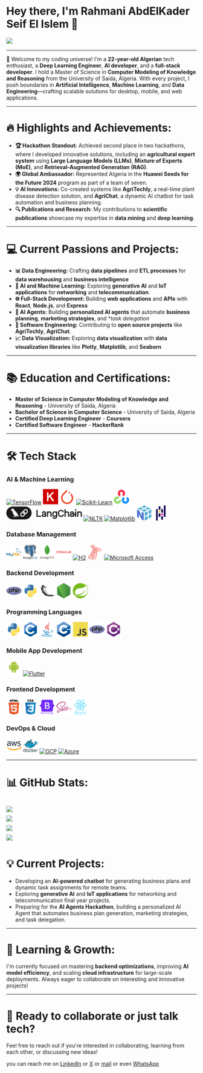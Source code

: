# Hey there, I'm Rahmani AbdElKader Seif El Islem 👋 

[![](https://visitcount.itsvg.in/api?id=aek426rahmani&label=Profile%20Views&color=1&pretty=true)](https://rahamniabdelkaderseifelislem.github.io) 

---

🚀 Welcome to my coding universe! I'm a **22-year-old Algerian** tech enthusiast, a **Deep Learning Engineer**, **AI developer**, and a **full-stack developer**. I hold a Master of Science in **Computer Modeling of Knowledge and Reasoning** from the University of Saida, Algeria. With every project, I push boundaries in **Artificial Intelligence**, **Machine Learning**, and **Data Engineering**—crafting scalable solutions for desktop, mobile, and web applications.

---

# 🔥 Highlights and Achievements:
- **🏆 Hackathon Standout:** Achieved second place in two hackathons, where I developed innovative solutions, including an **agricultural expert system** using **Large Language Models (LLMs)**, **Mixture of Experts (MoE)**, and **Retrieval-Augmented Generation (RAG)**.
- **🌍 Global Ambassador:** Represented Algeria in the **Huawei Seeds for the Future 2024** program as part of a team of seven.
- **💡 AI Innovations:** Co-created systems like **AgriTechly**, a real-time plant disease detection solution, and **AgriChat**, a dynamic AI chatbot for task automation and business planning.
- **🔍 Publications and Research:** My contributions to **scientific publications** showcase my expertise in **data mining** and **deep learning**.

---

# 💻 Current Passions and Projects:
- **📊 Data Engineering:** Crafting **data pipelines** and **ETL processes** for **data warehousing** and **business intelligence**
- **🚀 AI and Machine Learning:** Exploring **generative AI** and **IoT applications** for **networking** and **telecommunication**.
- **🌐 Full-Stack Development:** Building **web applications** and **APIs** with **React**, **Node.js**, and **Express**
- **🤖 AI Agents:** Building **personalized AI agents** that automate **business planning**, **marketing strategies**, and **task delegation*
- **🔧 Software Engineering:** Contributing to **open source projects** like **AgriTechly**, **AgriChat**.
- **📈 Data Visualization:** Exploring **data visualization** with **data visualization libraries** like **Plotly**, **Matplotlib**, and **Seaborn**

---

# 📚 Education and Certifications:

- **Master of Science in Computer Modeling of Knowledge and Reasoning** - University of Saida, Algeria
- **Bachelor of Science in Computer Science** - University of Saida, Algeria
- **Certified Deep Learning Engineer** - **Coursera**
- **Certified Software Engineer** - **HackerRank**

---

# 🛠️ Tech Stack

### AI & Machine Learning
<a href="https://www.tensorflow.org/" target="_blank"><img src="https://seeklogo.com/images/T/tensorflow-logo-AE5100E55E-seeklogo.com.png" alt="TensorFlow" height="40"/></a>
<a href="https://keras.io/" target="_blank"><img src="https://raw.githubusercontent.com/devicons/devicon/master/icons/keras/keras-original.svg" alt="Keras" width="40" height="40"/></a>
<a href="https://pytorch.org/" target="_blank"><img src="https://raw.githubusercontent.com/devicons/devicon/master/icons/pytorch/pytorch-original.svg" alt="PyTorch" width="40" height="40"/></a>
<a href="https://scikit-learn.org/" target="_blank"><img src="https://upload.wikimedia.org/wikipedia/commons/0/05/Scikit_learn_logo_small.svg" alt="Scikit-Learn" width="40" height="40"/></a>
<a href="https://opencv.org/" target="_blank"><img src="https://raw.githubusercontent.com/devicons/devicon/master/icons/opencv/opencv-original.svg" alt="OpenCV" width="40" height="40"/></a>
<a href="https://www.langchain.com" target="_blank"><svg width="200" height="40" viewBox="0 0 240 41" fill="none" xmlns="http://www.w3.org/2000/svg">
<path d="M61.5139 11.1569C60.4527 11.1569 59.4549 11.568 58.708 12.3148L55.6899 15.3248C54.8757 16.1368 54.4574 17.2643 54.5431 18.4202C54.5492 18.4833 54.5553 18.5464 54.5615 18.6115C54.6696 19.4988 55.0594 20.2986 55.6899 20.9254C56.1246 21.3589 56.6041 21.6337 57.1857 21.825C57.2163 22 57.2326 22.177 57.2326 22.3541C57.2326 23.1519 56.9225 23.9008 56.3592 24.4625L56.1735 24.6477C55.1655 24.3037 54.3247 23.8011 53.5656 23.044C52.5576 22.0386 51.8903 20.7687 51.6393 19.3747L51.6046 19.1813L51.4515 19.3055C51.3475 19.3889 51.2495 19.4785 51.1577 19.57L48.1396 22.58C46.5928 24.1226 46.5928 26.636 48.1396 28.1786C48.913 28.9499 49.9292 29.3366 50.9475 29.3366C51.9658 29.3366 52.98 28.9499 53.7534 28.1786L56.7715 25.1687C58.3183 23.626 58.3183 21.1147 56.7715 19.57C56.3592 19.159 55.8675 18.8496 55.3104 18.6502C55.2798 18.469 55.2634 18.2879 55.2634 18.1109C55.2634 17.2439 55.6063 16.4217 56.2348 15.7949C57.2449 16.1388 58.1407 16.6965 58.8978 17.4515C59.9038 18.4548 60.5691 19.7227 60.8241 21.1208L60.8588 21.3141L61.0119 21.19C61.116 21.1066 61.2139 21.017 61.3078 20.9234L64.3259 17.9135C65.8727 16.3708 65.8747 13.8575 64.3259 12.3148C63.577 11.568 62.5811 11.1569 61.518 11.1569H61.5139Z" fill="CurrentColor"></path>
<path d="M59.8966 0.148865H20.4063C9.15426 0.148865 0 9.27841 0 20.5001C0 31.7217 9.15426 40.8513 20.4063 40.8513H59.8966C71.1486 40.8513 80.3029 31.7217 80.3029 20.5001C80.3029 9.27841 71.1486 0.148865 59.8966 0.148865ZM40.4188 32.0555C39.7678 32.1898 39.0352 32.2142 38.5373 31.6953C38.3536 32.1165 37.9251 31.8947 37.5945 31.8398C37.5639 31.9252 37.5374 32.0005 37.5088 32.086C36.4089 32.1593 35.5845 31.04 35.0601 30.1954C34.0193 29.6337 32.8378 29.2918 31.7746 28.7036C31.7134 29.6724 31.9257 30.8731 31.0012 31.4979C30.9543 33.36 33.8255 31.7177 34.0887 33.1056C33.8847 33.128 33.6582 33.073 33.4949 33.2297C32.746 33.9563 31.8869 32.6803 31.0237 33.2074C29.8646 33.7894 29.7483 34.2656 28.3137 34.3857C28.2342 34.2656 28.2668 34.1862 28.3341 34.113C28.7382 33.6449 28.7668 33.0934 29.4565 32.8939C28.7464 32.782 28.1525 33.1728 27.5546 33.4821C26.7771 33.7996 26.7833 32.7657 25.5875 33.537C25.4548 33.4292 25.5181 33.3315 25.5936 33.2481C25.8976 32.8777 26.2976 32.8227 26.7486 32.8431C24.5304 31.6098 23.4856 34.3511 22.4612 32.9876C22.1531 33.069 22.0368 33.3457 21.8429 33.5411C21.6756 33.358 21.8021 33.1361 21.8103 32.9204C21.6103 32.8268 21.3572 32.782 21.4164 32.4625C21.0246 32.3302 20.7512 32.5622 20.4594 32.782C20.1961 32.5785 20.6369 32.2814 20.7185 32.0697C20.9532 31.6627 21.4878 31.9863 21.7592 31.6932C22.5306 31.2557 23.606 31.9659 24.4876 31.8459C25.1671 31.9313 26.0078 31.2353 25.667 30.5413C24.9406 29.6154 25.0691 28.4045 25.0528 27.2974C24.963 26.6522 23.4101 25.83 22.9612 25.134C22.4061 24.5072 21.9735 23.7807 21.5409 23.0664C19.9798 20.0523 20.4716 16.1795 18.5044 13.3812C17.6147 13.8717 16.4556 13.6397 15.6884 12.9823C15.2741 13.3588 15.2557 13.8513 15.2231 14.3744C14.2293 13.3833 14.3538 11.5109 15.1476 10.4079C15.4721 9.97239 15.8598 9.61421 16.2924 9.29876C16.3903 9.22754 16.423 9.15834 16.4209 9.04844C17.2066 5.52362 22.5653 6.20335 24.259 8.70044C25.4875 10.237 25.8589 12.27 27.2526 13.6967C29.1279 15.744 31.2645 17.5471 32.9949 19.7267C34.6315 21.7191 35.8008 24.0554 36.8211 26.4101C37.2374 27.1915 37.2415 28.1501 37.8578 28.8176C38.1618 29.2206 39.6474 30.3175 39.325 30.7062C39.5107 31.1091 40.8983 31.6647 40.4167 32.0555H40.4188ZM66.4449 20.032L63.4269 23.0419C62.6228 23.8438 61.6291 24.4421 60.5516 24.7697L60.4965 24.786L60.4761 24.8389C60.1251 25.7629 59.5925 26.5871 58.8905 27.2852L55.8724 30.2951C54.5562 31.6078 52.8054 32.3302 50.9402 32.3302C49.0751 32.3302 47.3242 31.6078 46.008 30.2951C43.2879 27.5823 43.2879 23.1701 46.008 20.4573L49.0261 17.4474C49.8342 16.6415 50.8015 16.0615 51.8973 15.7257L51.9524 15.7094L51.9728 15.6565C52.3238 14.7325 52.8584 13.9063 53.5625 13.2021L56.5805 10.1922C57.8967 8.87953 59.6476 8.15706 61.5127 8.15706C63.3779 8.15706 65.1287 8.87953 66.4449 10.1922C67.7612 11.5048 68.4856 13.251 68.4856 15.1111C68.4856 16.9712 67.7612 18.7193 66.4449 20.03V20.032Z" fill="CurrentColor"></path>
<path d="M28.1422 28.4126C27.8769 29.4424 27.7912 31.1946 26.4485 31.2455C26.3383 31.8398 26.8607 32.0636 27.3382 31.8723C27.8096 31.6566 28.034 32.0433 28.1932 32.4279C28.9217 32.5337 29.9992 32.1857 30.04 31.3249C28.9523 30.7001 28.6156 29.5116 28.1442 28.4106L28.1422 28.4126Z" fill="CurrentColor"></path>
<path d="M99.2089 10.8162H95.624V32.5623H111V29.0983H99.2089V10.8162Z" fill="CurrentColor"></path>
<path d="M129.021 32.5623H132.606V32.5236H132.653L132.66 32.364C132.661 32.3173 132.674 31.8821 132.608 31.2115V23.1182C132.608 20.0733 134.828 18.6871 136.891 18.6871C139.11 18.6871 140.19 19.8831 140.19 22.3445V32.5623H143.775V21.8674C143.775 17.8054 141.194 15.2812 137.041 15.2812C135.276 15.2812 133.701 15.7825 132.464 16.7351L132.431 15.5794H129.026V32.5623H129.021Z" fill="CurrentColor"></path>
<path d="M158.365 16.827C157.119 15.8147 155.517 15.2812 153.71 15.2812C148.876 15.2812 145.873 18.6146 145.873 23.9806C145.873 29.3466 148.876 32.7106 153.71 32.7106C155.415 32.7106 156.937 32.2464 158.136 31.363C158.033 33.9953 156.384 35.5588 153.681 35.5588C151.408 35.5588 150.122 34.8351 149.858 33.4085L149.825 33.2312L146.342 34.2935L146.373 34.4369C146.961 37.2722 149.614 38.9647 153.473 38.9647C156.091 38.9647 158.144 38.2523 159.577 36.8451C161.023 35.4266 161.755 33.3827 161.755 30.7715V15.5794H158.439L158.367 16.827H158.365ZM158.141 24.1305C158.141 27.3704 156.563 29.3063 153.918 29.3063C151.083 29.3063 149.458 27.3655 149.458 23.9822C149.458 20.5988 151.084 18.6871 153.918 18.6871C156.499 18.6871 158.115 20.6133 158.141 23.713V24.1305Z" fill="CurrentColor"></path>
<path d="M179.418 25.6665C178.675 28.0698 176.767 29.3948 174.047 29.3948C170.158 29.3948 167.74 26.4418 167.74 21.6884C167.74 16.9349 170.179 13.9819 174.107 13.9819C176.825 13.9819 178.391 15.0474 179.188 17.4346L179.56 18.5516L182.945 16.9623L182.627 16.0677C181.338 12.4361 178.361 10.5179 174.018 10.5179C171.067 10.5179 168.562 11.5834 166.773 13.5983C165.003 15.5938 164.066 18.3904 164.066 21.69C164.066 28.476 167.983 32.862 174.047 32.862C178.32 32.862 181.63 30.6263 182.9 26.8803L183.224 25.9228L179.747 24.601L179.416 25.6681L179.418 25.6665Z" fill="CurrentColor"></path>
<path d="M192.806 15.2812C191.094 15.2812 189.571 15.7503 188.375 16.6417V8.73212H184.79V32.5639H188.375V23.1199C188.375 20.0557 190.594 18.6598 192.658 18.6598C194.877 18.6598 195.957 19.8558 195.957 22.3171V32.5656H199.542V21.84C199.542 17.857 196.899 15.2845 192.808 15.2845L192.806 15.2812Z" fill="CurrentColor"></path>
<path d="M220.496 8.21954C219.164 8.21954 218.197 9.18668 218.197 10.5181C218.197 11.8495 219.164 12.8167 220.496 12.8167C221.827 12.8167 222.794 11.8495 222.794 10.5181C222.794 9.18668 221.827 8.21954 220.496 8.21954Z" fill="CurrentColor"></path>
<path d="M233.262 15.2812C231.497 15.2812 229.923 15.7825 228.686 16.7351L228.652 15.5794H225.248V32.5623H228.833V23.1182C228.833 20.0733 231.052 18.6871 233.116 18.6871C235.335 18.6871 236.415 19.8831 236.415 22.3445V32.5623H240V21.8674C240 17.8054 237.419 15.2812 233.266 15.2812H233.262Z" fill="CurrentColor"></path>
<path d="M222.237 15.5794H218.67V23.9984C217.68 23.1666 216.514 22.538 215.198 22.127V21.271C215.198 17.5202 212.736 15.2812 208.611 15.2812C205.26 15.2812 202.754 16.8545 201.733 19.5963L201.458 20.3361L204.332 22.4542L204.825 21.1695C205.475 19.4754 206.679 18.6856 208.611 18.6856C210.544 18.6856 211.613 19.6156 211.613 21.4483V21.5435C211.498 21.5386 211.382 21.5354 211.266 21.5338C207.428 21.4725 204.628 22.3704 202.944 24.1982C201.221 26.068 201.372 28.1683 201.395 28.4004L201.411 28.5616H201.427C201.695 31.1777 203.98 32.8573 207.301 32.8573C209.13 32.8573 210.82 32.348 212.098 31.4179L212.112 32.5607H215.198V27.2479L215.131 27.1996C214.695 26.8804 213.934 26.4678 212.789 26.3227C212.43 26.2776 212.087 26.255 211.771 26.2615H211.611V26.7499C211.611 27.8734 210.32 29.4546 207.448 29.4546C205.328 29.4546 205.012 28.5632 205.012 28.0313V27.9765C205.028 27.738 205.128 27.1544 205.655 26.6112C206.324 25.9197 207.83 25.1106 211.207 25.1622C213.652 25.2008 215.528 25.8843 216.784 27.1947C218.325 28.8034 218.615 31.0053 218.668 31.8676V32.5623H222.235V15.5794H222.237Z" fill="CurrentColor"></path>
<path d="M119.752 15.2071C116.401 15.2071 113.895 16.7803 112.874 19.5221L112.599 20.262L115.473 22.38L115.966 21.0953C116.616 19.4012 117.82 18.6114 119.752 18.6114C121.685 18.6114 122.754 19.5415 122.754 21.3742V21.8046L119.062 22.4558C114.734 23.2214 112.539 25.0719 112.539 27.9539C112.539 30.836 114.855 32.7832 118.44 32.7832C120.27 32.7832 121.959 32.2738 123.237 31.3437L123.252 32.4866H126.337V21.1969C126.337 17.446 123.875 15.2071 119.751 15.2071H119.752ZM122.754 25.1638V26.6773C122.754 27.8008 121.462 29.3821 118.59 29.3821C116.47 29.3821 116.155 28.4907 116.155 27.9588C116.155 27.4865 116.155 26.3807 119.91 25.6844L122.754 25.1654V25.1638Z" fill="CurrentColor"></path>
</svg></a>
<a href="https://www.nltk.org" target="_blank"><img src="https://thedatascientist.com/wp-content/uploads/2023/08/nltk-276x300.png" alt="NLTK" height="40"/></a>
<a href="https://matplotlib.org" target="_blank"><img src="https://matplotlib.org/_static/logo_dark.svg" alt="Matplotlib" height="40"/></a>
<a href="https://numpy.org" target="_blank"><img src="https://raw.githubusercontent.com/devicons/devicon/master/icons/numpy/numpy-original.svg" alt="NumPy" height="40"/></a>
<a href="https://pandas.pydata.org" target="_blank"><img src="https://raw.githubusercontent.com/devicons/devicon/master/icons/pandas/pandas-original.svg" alt="Pandas" height="40"/></a>
<p align="left">

### Database Management
<a href="https://www.mysql.com/" target="_blank"><img src="https://raw.githubusercontent.com/devicons/devicon/master/icons/mysql/mysql-original-wordmark.svg" alt="MySQL" width="40" height="40"/></a>
<a href="https://www.postgresql.org/" target="_blank"><img src="https://raw.githubusercontent.com/devicons/devicon/master/icons/postgresql/postgresql-original-wordmark.svg" alt="PostgreSQL" width="40" height="40"/></a>
<a href="https://www.mongodb.com/" target="_blank"><img src="https://raw.githubusercontent.com/devicons/devicon/master/icons/mongodb/mongodb-original-wordmark.svg" alt="MongoDB" width="40" height="40"/></a>
<a href="https://www.oracle.com/database/" target="_blank"><img src="https://raw.githubusercontent.com/devicons/devicon/master/icons/oracle/oracle-original.svg" alt="Oracle" width="40" height="40"/></a>
<a href="https://www.h2database.com/" target="_blank"><img src="https://www.h2database.com/html/images/h2-logo-2.png" alt="H2" height="40"/></a>
<a href="https://www.microsoft.com/en-us/sql-server" target="_blank"><img src="https://raw.githubusercontent.com/devicons/devicon/master/icons/microsoftsqlserver/microsoftsqlserver-plain.svg" alt="SQL Server" width="40" height="40"/></a>
<a href="https://www.microsoft.com/en-us/microsoft-365/access" target="_blank"><img src="https://djgeqya1wekbj.cloudfront.net/product-images/600-600/MOS-Access-1200x600.jpg.webp" alt="Microsoft Access" height="40"/></a>

### Backend Development
<a href="https://www.php.net" target="_blank"><img src="https://raw.githubusercontent.com/devicons/devicon/master/icons/php/php-original.svg" alt="PHP" width="40" height="40"/></a>
<a href="https://www.python.org" target="_blank"><img src="https://raw.githubusercontent.com/devicons/devicon/master/icons/python/python-original.svg" alt="Python" width="40" height="40"/></a>
<a href="https://flask.palletsprojects.com/" target="_blank"><img src="https://raw.githubusercontent.com/devicons/devicon/master/icons/flask/flask-original.svg" alt="Flask" width="40" height="40"/></a>
<a href="https://nodejs.org/" target="_blank"><img src="https://raw.githubusercontent.com/devicons/devicon/master/icons/nodejs/nodejs-original.svg" alt="Node.js" width="40" height="40"/></a>
<a href="https://spring.io/projects/spring-boot" target="_blank"><img src="https://raw.githubusercontent.com/devicons/devicon/master/icons/spring/spring-original.svg" alt="Spring Boot" width="40" height="40"/></a>

### Programming Languages
<a href="https://www.python.org" target="_blank"><img src="https://raw.githubusercontent.com/devicons/devicon/master/icons/python/python-original.svg" alt="Python" width="40" height="40"/></a>
<a href="https://www.cprogramming.com/" target="_blank"><img src="https://raw.githubusercontent.com/devicons/devicon/master/icons/c/c-original.svg" alt="C" width="40" height="40"/></a>
<a href="https://www.java.com" target="_blank"><img src="https://raw.githubusercontent.com/devicons/devicon/master/icons/java/java-original.svg" alt="Java" width="40" height="40"/></a>
<a href="https://isocpp.org/" target="_blank"><img src="https://raw.githubusercontent.com/devicons/devicon/master/icons/cplusplus/cplusplus-original.svg" alt="C++" width="40" height="40"/></a>
<a href="https://www.javascript.com/" target="_blank"><img src="https://raw.githubusercontent.com/devicons/devicon/master/icons/javascript/javascript-original.svg" alt="JavaScript" width="40" height="40"/></a>
<a href="https://www.php.net" target="_blank"><img src="https://raw.githubusercontent.com/devicons/devicon/master/icons/php/php-original.svg" alt="PHP" width="40" height="40"/></a>
<a href="https://learn.microsoft.com/en-us/dotnet/csharp/" target="_blank"><img src="https://raw.githubusercontent.com/devicons/devicon/master/icons/csharp/csharp-original.svg" alt="C#" width="40" height="40"/></a>

### Mobile App Development
<a href="https://developer.android.com" target="_blank"><img src="https://raw.githubusercontent.com/devicons/devicon/master/icons/android/android-original-wordmark.svg" alt="Android" width="40" height="40"/></a>
<a href="https://flutter.dev" target="_blank"><img src="https://www.vectorlogo.zone/logos/flutterio/flutterio-icon.svg" alt="Flutter" width="40" height="40"/></a>

### Frontend Development
<a href="https://www.w3.org/html/" target="_blank"><img src="https://raw.githubusercontent.com/devicons/devicon/master/icons/html5/html5-original-wordmark.svg" alt="HTML5" width="40" height="40"/></a>
<a href="https://www.w3schools.com/css/" target="_blank"><img src="https://raw.githubusercontent.com/devicons/devicon/master/icons/css3/css3-original-wordmark.svg" alt="CSS3" width="40" height="40"/></a>
<a href="https://getbootstrap.com" target="_blank"><img src="https://raw.githubusercontent.com/devicons/devicon/master/icons/bootstrap/bootstrap-plain-wordmark.svg" alt="Bootstrap" width="40" height="40"/></a>
<a href="https://sass-lang.com" target="_blank"><img src="https://raw.githubusercontent.com/devicons/devicon/master/icons/sass/sass-original.svg" alt="Sass" width="40" height="40"/></a>
<a href="https://reactjs.org" target="_blank"><img src="https://raw.githubusercontent.com/devicons/devicon/master/icons/react/react-original-wordmark.svg" alt="React.js" width="40" height="40"/></a>


### DevOps & Cloud
<a href="https://aws.amazon.com/" target="_blank"><img src="https://raw.githubusercontent.com/devicons/devicon/master/icons/amazonwebservices/amazonwebservices-original-wordmark.svg" alt="AWS" width="40" height="40"/></a>
<a href="https://www.docker.com/" target="_blank"><img src="https://raw.githubusercontent.com/devicons/devicon/master/icons/docker/docker-original-wordmark.svg" alt="Docker" width="40" height="40"/></a>
<a href="https://cloud.google.com/" target="_blank"><img src="https://www.vectorlogo.zone/logos/google_cloud/google_cloud-icon.svg" alt="GCP" width="40" height="40"/></a>
<a href="https://azure.microsoft.com/en-us/" target="_blank"><img src="https://www.vectorlogo.zone/logos/microsoft_azure/microsoft_azure-icon.svg" alt="Azure" width="40" height="40"/></a>

</p>

---
# 📊 GitHub Stats:
![](https://streak-stats.demolab.com/?user=RAHAMNIabdelkaderseifelislem&theme=github-dark)<br/>
![](https://github-readme-stats-6ijsh5lcg-xisben2001x.vercel.app/api?username=RAHAMNIabdelkaderseifelislem&theme=dark&hide_border=false&show_icons=false&include_all_commits=true)<br/>
![](https://github-readme-stats-6ijsh5lcg-xisben2001x.vercel.app/api/top-langs/?username=RAHAMNIabdelkaderseifelislem&theme=dark&hide_border=false&include_all_commits=true&count_private=true&layout=compact&langs_count=20)<br/>
![](https://github-profile-trophy.vercel.app/?username=RAHAMNIabdelkaderseifelislem&theme=radical&no-frame=false&no-bg=true&margin-w=4)
---

# 💡 Current Projects:
- Developing an **AI-powered chatbot** for generating business plans and dynamic task assignments for remote teams.
- Exploring **generative AI** and **IoT applications** for networking and telecommunication final year projects.
- Preparing for the **AI Agents Hackathon**, building a personalized AI Agent that automates business plan generation, marketing strategies, and task delegation.

---

# 🌱 Learning & Growth:
I'm currently focused on mastering **backend optimizations**, improving **AI model efficiency**, and scaling **cloud infrastructure** for large-scale deployments. Always eager to collaborate on interesting and innovative projects!

---

# 🌟 Ready to collaborate or just talk tech?
Feel free to reach out if you're interested in collaborating, learning from each other, or discussing new ideas!

you can reach me on [LinkedIn](https://www.linkedin.com/in/abd-el-kader-seif-el-islem-rahmani-2805b019b/) or [X](https://twitter.com/AK426rahmani) or [mail](mailto:a.e.k426rahmani@gmail.com) or even [WhatsApp](https://wa.me/213668704202)
